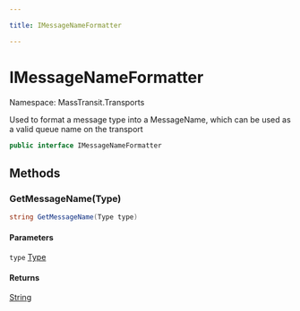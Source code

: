 ```yaml
---

title: IMessageNameFormatter

---
```


# IMessageNameFormatter

Namespace: MassTransit.Transports

Used to format a message type into a MessageName, which can be used as a valid
 queue name on the transport

```csharp
public interface IMessageNameFormatter
```

## Methods

### **GetMessageName(Type)**

```csharp
string GetMessageName(Type type)
```

#### Parameters

`type` [Type](https://learn.microsoft.com/en-us/dotnet/api/system.type)<br/>

#### Returns

[String](https://learn.microsoft.com/en-us/dotnet/api/system.string)<br/>
